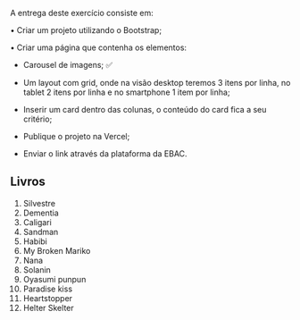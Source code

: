 A entrega deste exercício consiste em:

• Criar um projeto utilizando o Bootstrap;

• Criar uma página que contenha os elementos:
  - Carousel de imagens; ✅

  - Um layout com grid, onde na visão desktop teremos 3 itens por linha, no tablet 2 itens por linha e no smartphone 1 item por linha;

  - Inserir um card dentro das colunas, o conteúdo do card fica a seu critério;

  - Publique o projeto na Vercel;

  - Enviar o link através da plataforma da EBAC.

## Livros 
  1. Silvestre
  2. Dementia
  3. Caligari
  4. Sandman
  5. Habibi
  6. My Broken Mariko
  7. Nana
  8. Solanin
  9. Oyasumi punpun
  10. Paradise kiss
  11. Heartstopper
  12. Helter Skelter